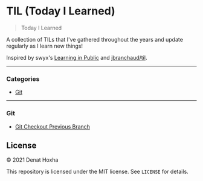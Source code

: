 # TIL (Today I Learned)

> Today I Learned

A collection of TILs that I've gathered throughout the years and update regularly as I learn new things!

Inspired by swyx's [Learning in Public](https://www.swyx.io/learn-in-public/) and [jbranchaud/til](https://github.com/jbranchaud/til).

---

### Categories

* [Git](#git)

---

### Git

- [Git Checkout Previous Branch](git/git-checkout-previous-branch.md)

## License

&copy; 2021 Denat Hoxha

This repository is licensed under the MIT license. See `LICENSE` for
details.